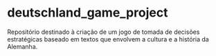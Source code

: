 # deutschland_game_project
Repositório destinado à criação de um jogo de tomada de decisões estratégicas baseado em textos que envolvem a cultura e a história da Alemanha.
